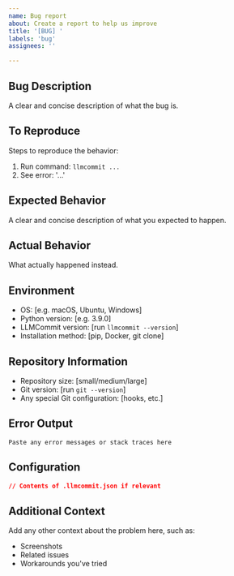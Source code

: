 ```yaml
---
name: Bug report
about: Create a report to help us improve
title: '[BUG] '
labels: 'bug'
assignees: ''

---
```


## Bug Description
A clear and concise description of what the bug is.

## To Reproduce
Steps to reproduce the behavior:
1. Run command: `llmcommit ...`
2. See error: '...'

## Expected Behavior
A clear and concise description of what you expected to happen.

## Actual Behavior
What actually happened instead.

## Environment
- OS: [e.g. macOS, Ubuntu, Windows]
- Python version: [e.g. 3.9.0]
- LLMCommit version: [run `llmcommit --version`]
- Installation method: [pip, Docker, git clone]

## Repository Information
- Repository size: [small/medium/large]
- Git version: [run `git --version`]
- Any special Git configuration: [hooks, etc.]

## Error Output
```
Paste any error messages or stack traces here
```

## Configuration
```json
// Contents of .llmcommit.json if relevant
```

## Additional Context
Add any other context about the problem here, such as:
- Screenshots
- Related issues
- Workarounds you've tried